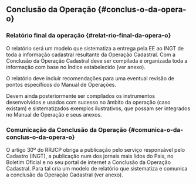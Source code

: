 ## Conclusão da Operação {#conclus-o-da-opera-o}

### Relatório final da operação {#relat-rio-final-da-opera-o}

O relatório será um modelo que sistematiza a entrega pela EE ao INGT de toda a informação cadastral resultante da Operação Cadastral. Com a Conclusão da Operação Cadastral deve ser compilada e organizada toda a informação com base no Índice estabelecido \(ver anexo\).

O relatório deve incluir recomendações para uma eventual revisão de pontos específicos do Manual de Operações.

Devem ainda posteriormente ser compilados os instrumentos desenvolvidos e usados com sucesso no âmbito da operação \(caso existam\) e sistematizados exemplos ilustrativos, que possam ser integrados no Manual de Operação e seus anexos.

### Comunicação da Conclusão da Operação {#comunica-o-da-conclus-o-da-opera-o}

O artigo 30º do RRJCP obriga a publicação pelo serviço responsável pelo Cadastro \(INGT\), a publicação num dos jornais mais lidos do Pais, no Boletim Oficial e no seu portal de internet a Conclusão da Operação Cadastral. Para tal cria um modelo de relatório que sistematiza e comunica a conclusão da Operação Cadastral \(ver anexo\).



